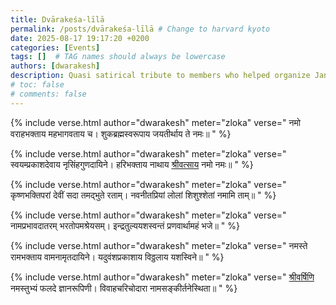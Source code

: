 ```yaml
---
title: Dvārakeśa-līlā
permalink: /posts/dvārakeśa-līlā # Change to harvard kyoto
date: 2025-08-17 19:17:20 +0200
categories: [Events]
tags: []  # TAG names should always be lowercase
authors: [dwarakesh]
description: Quasi satirical tribute to members who helped organize Janmāṣṭamī-1947 lectures
# toc: false
# comments: false
---
```


<!-- Verse format -->

{% include verse.html
   author="dwarakesh"
   meter="zloka"
   verse="
   नमो वराहभक्ताय
   महभागवताय च।
   शुकब्रह्मस्वरूपाय
   जयतीर्थाय ते नमः॥
   "
%}

{% include verse.html
   author="dwarakesh"
   meter="zloka"
   verse="
   स्वयम्प्रकाशदेवाय
   नृसिंहगुणदायिने।
   हरिभक्ताय नाथाय
   <a href='/authors/srivatsav'>श्रीवत्साय</a> नमो नमः॥
   "
%}

{% include verse.html
   author="dwarakesh"
   meter="zloka"
   verse="
   कृष्णभक्तिपरां देवीं
   सदा तमद्भुते रताम्।
   नवनीतप्रियां लोलां
   शिशुश्शेतां नमामि ताम्॥
   "
%}

{% include verse.html
   author="dwarakesh"
   meter="zloka"
   verse="
   नामप्रभावदातरम्
   भरतोपमश्रेयसम्।
   इन्द्रतुल्ययशस्वन्तं
   प्रणवार्थामहं भजे॥
   "
%}

{% include verse.html
   author="dwarakesh"
   meter="zloka"
   verse="
   नमस्ते रामभक्ताय 
   वामनामृतदायिने।
   यदुवंशप्रकाशाय
   विठ्ठलाय यशस्विने॥
   "
%}

{% include verse.html
   author="dwarakesh"
   meter="zloka"
   verse="
   <a href='/authors/svp'>श्रीवर्षिणि</a> नमस्तुभ्यं
   फलदे ज्ञानरूपिणी।
   विवाहचरिचोदारा
   नामसङ्कीर्तनेस्थिता॥
   "
%}
